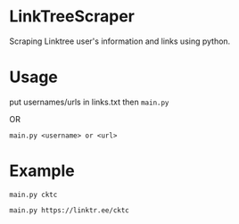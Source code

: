 # LinkTreeScraper
Scraping Linktree user's information and links using python.

# Usage

put usernames/urls in links.txt then
`main.py`

OR

`main.py <username> or <url>`

# Example 

`main.py cktc`

`main.py https://linktr.ee/cktc`